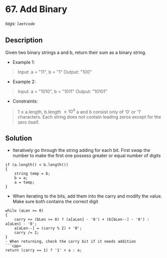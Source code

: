 # 67. Add Binary
###### tags: `leetcode`
## Description
Given two binary strings a and b, return their sum as a binary string.

- Example 1:

>Input: a = "11", b = "1"
Output: "100"

- Example 2:

>Input: a = "1010", b = "1011"
Output: "10101"

- Constraints:

>1 $\leq$ a.length, b.length $\leq 10^4$
a and b consist only of '0' or '1' characters.
Each string does not contain leading zeros except for the zero itself.

## Solution
- Iteratively go through the string adding for each bit. First swap the number to make the first one possess greater or equal number of digits
```cpp=
if (a.length() < b.length())
{
    string temp = b;
    b = a;
    a = temp;
}
```
- When iterating to the bits, add them into the carry and modify the value. Make sure both contains the correct digit
```cpp=
while (aLen >= 0)
{
    carry += (bLen >= 0) ? (a[aLen] - '0') + (b[bLen--] - '0') : a[aLen] - '0';
    a[aLen--] = (carry % 2) + '0';
    carry /= 2;
}
- When returning, check the carry bit if it needs addition
```cpp=
return (carry == 1) ? '1' + a : a;
```
